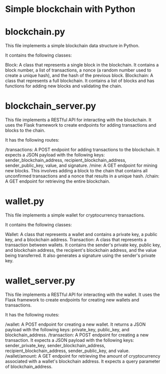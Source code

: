 # Simple blockchain with Python

# blockchain.py
This file implements a simple blockchain data structure in Python.

It contains the following classes:

Block: A class that represents a single block in the blockchain. It contains a block number, a list of transactions, a nonce (a random number used to create a unique hash), and the hash of the previous block.
Blockchain: A class that represents a full blockchain. It contains a list of blocks and has functions for adding new blocks and validating the chain.
# blockchain_server.py
This file implements a RESTful API for interacting with the blockchain. It uses the Flask framework to create endpoints for adding transactions and blocks to the chain.

It has the following routes:

/transactions: A POST endpoint for adding transactions to the blockchain. It expects a JSON payload with the following keys: sender_blockchain_address, recipient_blockchain_address, sender_public_key, value, and signature.
/mine: A GET endpoint for mining new blocks. This involves adding a block to the chain that contains all unconfirmed transactions and a nonce that results in a unique hash.
/chain: A GET endpoint for retrieving the entire blockchain.
# wallet.py
This file implements a simple wallet for cryptocurrency transactions.

It contains the following classes:

Wallet: A class that represents a wallet and contains a private key, a public key, and a blockchain address.
Transaction: A class that represents a transaction between wallets. It contains the sender's private key, public key, and blockchain address, the recipient's blockchain address, and the value being transferred. It also generates a signature using the sender's private key.
# wallet_server.py
This file implements a RESTful API for interacting with the wallet. It uses the Flask framework to create endpoints for creating new wallets and transactions.

It has the following routes:

/wallet: A POST endpoint for creating a new wallet. It returns a JSON payload with the following keys: private_key, public_key, and blockchain_address.
/transaction: A POST endpoint for creating a new transaction. It expects a JSON payload with the following keys: sender_private_key, sender_blockchain_address, recipient_blockchain_address, sender_public_key, and value.
/wallet/amount: A GET endpoint for retrieving the amount of cryptocurrency associated with a wallet's blockchain address. It expects a query parameter of blockchain_address.
